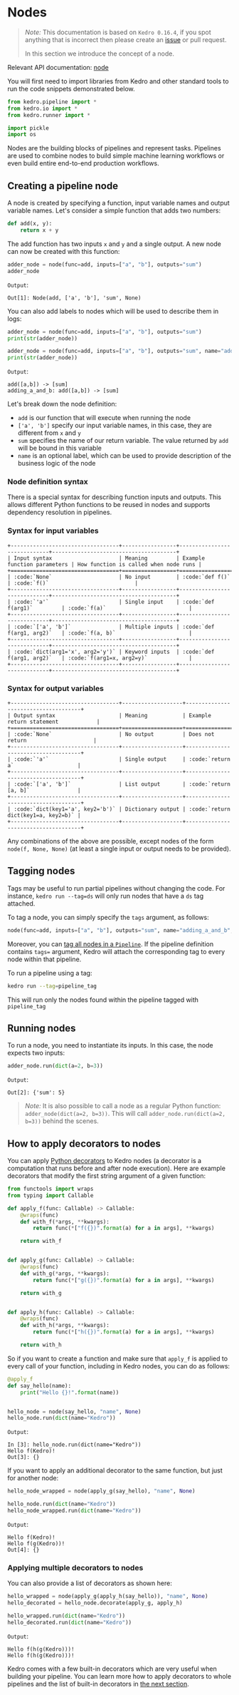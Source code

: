# Nodes

> *Note:* This documentation is based on `Kedro 0.16.4`, if you spot anything that is incorrect then please create an [issue](https://github.com/quantumblacklabs/kedro/issues) or pull request.
>
> In this section we introduce the concept of a node.

Relevant API documentation: [node](/kedro.pipeline.node)

You will first need to import libraries from Kedro and other standard tools to run the code snippets demonstrated below.

```python
from kedro.pipeline import *
from kedro.io import *
from kedro.runner import *

import pickle
import os
```

Nodes are the building blocks of pipelines and represent tasks. Pipelines are used to combine nodes to build simple machine learning workflows or even build entire end-to-end production workflows.

## Creating a pipeline node

A node is created by specifying a function, input variable names and output variable names. Let's consider a simple function that adds two numbers:

```python
def add(x, y):
    return x + y
```

The add function has two inputs `x` and `y` and a single output. A new node can now be created with this function:

```python
adder_node = node(func=add, inputs=["a", "b"], outputs="sum")
adder_node
```

`Output`:

```console
Out[1]: Node(add, ['a', 'b'], 'sum', None)
```

You can also add labels to nodes which will be used to describe them in logs:

```python
adder_node = node(func=add, inputs=["a", "b"], outputs="sum")
print(str(adder_node))

adder_node = node(func=add, inputs=["a", "b"], outputs="sum", name="adding_a_and_b")
print(str(adder_node))
```

`Output`:

```console
add([a,b]) -> [sum]
adding_a_and_b: add([a,b]) -> [sum]
```

Let's break down the node definition:

* `add` is our function that will execute when running the node
* `['a', 'b']` specify our input variable names, in this case, they are different from `x` and `y`
* `sum` specifies the name of our return variable. The value returned by `add` will be bound in this variable
* `name` is an optional label, which can be used to provide description of the business logic of the node

### Node definition syntax

There is a special syntax for describing function inputs and outputs. This allows different Python functions to be reused in nodes and supports dependency resolution in pipelines.

### Syntax for input variables

```eval_rst
+----------------------------------+-----------------+-----------------------------+---------------------------------------+
| Input syntax                     | Meaning         | Example function parameters | How function is called when node runs |
+==================================+=================+=============================+=======================================+
| :code:`None`                     | No input        | :code:`def f()`             | :code:`f()`                           |
+----------------------------------+-----------------+-----------------------------+---------------------------------------+
| :code:`'a'`                      | Single input    | :code:`def f(arg1)`         | :code:`f(a)`                          |
+----------------------------------+-----------------+-----------------------------+---------------------------------------+
| :code:`['a', 'b']`               | Multiple inputs | :code:`def f(arg1, arg2)`   | :code:`f(a, b)`                       |
+----------------------------------+-----------------+-----------------------------+---------------------------------------+
| :code:`dict(arg1='x', arg2='y')` | Keyword inputs  | :code:`def f(arg1, arg2)`   | :code:`f(arg1=x, arg2=y)`             |
+----------------------------------+-----------------+-----------------------------+---------------------------------------+
```

### Syntax for output variables

```eval_rst
+----------------------------------+-------------------+-------------------------------------+
| Output syntax                    | Meaning           | Example return statement            |
+==================================+===================+=====================================+
| :code:`None`                     | No output         | Does not return                     |
+----------------------------------+-------------------+-------------------------------------+
| :code:`'a'`                      | Single output     | :code:`return a`                    |
+----------------------------------+-------------------+-------------------------------------+
| :code:`['a', 'b']`               | List output       | :code:`return [a, b]`               |
+----------------------------------+-------------------+-------------------------------------+
| :code:`dict(key1='a', key2='b')` | Dictionary output | :code:`return dict(key1=a, key2=b)` |
+----------------------------------+-------------------+-------------------------------------+
```

Any combinations of the above are possible, except nodes of the form `node(f, None, None)` (at least a single input or output needs to be provided).

## Tagging nodes

Tags may be useful to run partial pipelines without changing the code. For instance, `kedro run --tag=ds` will only run nodes that have a `ds` tag attached.

To tag a node, you can simply specify the `tags` argument, as follows:

```python
node(func=add, inputs=["a", "b"], outputs="sum", name="adding_a_and_b", tags="node_tag")
```

Moreover, you can [tag all nodes in a ``Pipeline``](./06_pipelines.md#tagging-pipeline-nodes). If the pipeline definition contains `tags=` argument, Kedro will attach the corresponding tag to every node within that pipeline.

To run a pipeline using a tag:

```bash
kedro run --tag=pipeline_tag
```

This will run only the nodes found within the pipeline tagged with `pipeline_tag`


## Running nodes

To run a node, you need to instantiate its inputs. In this case, the node expects two inputs:

```python
adder_node.run(dict(a=2, b=3))
```

`Output`:

```console
Out[2]: {'sum': 5}
```

> *Note:* It is also possible to call a node as a regular Python function: `adder_node(dict(a=2, b=3))`. This will call `adder_node.run(dict(a=2, b=3))` behind the scenes.


## How to apply decorators to nodes

You can apply [Python decorators](https://wiki.python.org/moin/PythonDecorators) to Kedro nodes (a decorator is a computation that runs before and after node execution). Here are example decorators that modify the first string argument of a given function:


```python
from functools import wraps
from typing import Callable

def apply_f(func: Callable) -> Callable:
    @wraps(func)
    def with_f(*args, **kwargs):
        return func(*["f({})".format(a) for a in args], **kwargs)

    return with_f


def apply_g(func: Callable) -> Callable:
    @wraps(func)
    def with_g(*args, **kwargs):
        return func(*["g({})".format(a) for a in args], **kwargs)

    return with_g


def apply_h(func: Callable) -> Callable:
    @wraps(func)
    def with_h(*args, **kwargs):
        return func(*["h({})".format(a) for a in args], **kwargs)

    return with_h
```

So if you want to create a function and make sure that `apply_f` is applied to every call of your function, including in Kedro nodes, you can do as follows:

```python
@apply_f
def say_hello(name):
    print("Hello {}!".format(name))


hello_node = node(say_hello, "name", None)
hello_node.run(dict(name="Kedro"))
```

`Output`:

```console
In [3]: hello_node.run(dict(name="Kedro"))
Hello f(Kedro)!
Out[3]: {}
```

If you want to apply an additional decorator to the same function, but just for another node:

```python
hello_node_wrapped = node(apply_g(say_hello), "name", None)

hello_node.run(dict(name="Kedro"))
hello_node_wrapped.run(dict(name="Kedro"))
```

`Output`:

```console
Hello f(Kedro)!
Hello f(g(Kedro))!
Out[4]: {}
```

### Applying multiple decorators to nodes

You can also provide a list of decorators as shown here:

```python
hello_wrapped = node(apply_g(apply_h(say_hello)), "name", None)
hello_decorated = hello_node.decorate(apply_g, apply_h)

hello_wrapped.run(dict(name="Kedro"))
hello_decorated.run(dict(name="Kedro"))
```

`Output`:

```console
Hello f(h(g(Kedro)))!
Hello f(h(g(Kedro)))!
```

Kedro comes with a few built-in decorators which are very useful when building your pipeline. You can learn more how to apply decorators to whole pipelines and the list of built-in decorators in [the next section](./06_pipelines.md#applying-decorators-on-pipelines).
